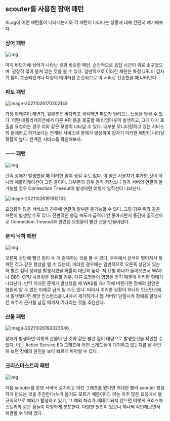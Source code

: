 ## scouter를 사용한 장애 패턴

XLog에 어떤 패턴들이 나타나는지와 각 패턴이 나타나는 상황에 대해 간단히 얘기해보자.



### 상어 패턴

![img](./img/상어패턴.png)

마치 바닷가에 상어가 나타난 것과 비슷한 패턴. 순간적으로 응답 시간이 위로 솟구쳤으며, 굉장히 많이 뭉쳐 있는 것을 볼 수 있다. 일반적으로 이러한 패턴은 특정 URL이 갑자기 많이 호출되었거나 다량의 데이터를 순간적으로 이 서버로 전송했을 때 나타난다.



### 파도 패턴

![image-20211026170202149](./img/파도패턴.png)

가장 아래쪽이 해변가, 윗부분은 바다라고 생각하면 파도가 밀려오는 느낌을 받을 수 있다. 어떤 애플리케이션에서 다른 API 등을 호출할 때 타임아웃이 발생하고, 그때 다시 호출을 요청하는 경우 이와 같은 모양이 나타날 수 있다. 대부분 모니터링하고 있는 서비스의 문제라고 하기보다는 연계된 서비스에 문제가 발생하여 갑자기 이러한 패턴이 나타날 확률이 높다. 연계된 서비스를 확인해보자.



### ㅡㅡ 패턴

![img](./img/ㅡㅡ패턴.png)

간혹 장애가 발생했을 때 이러한 줄이 생길 수도 있다. 이 줄은 사용자가 추가한 것이 아니라 애플리케이션이 그린 줄이다. 대부분의 경우 원격 저장소나 원격 서버의 연결이 불가능할 경우 Connection Timeout이 발생하면 이렇게 일직선이 나타난다.



![image-20211026191812162](./img/일자패턴2.png)

요청량이 많은 서비스의 경우에 연결이 일부분 불가능할 수 있다. 그럴 경우 위와 같은 패턴이 발생할 수도 있다. 전반적인 응답 속도가 급격히 안 좋아지면서 중간에 일직선으로 Connection Timeout과 관련된 요청들이 빨간 선을 만들어낸다.



### 운석 낙하 패턴

![img](./img/운석낙하패턴.png)

오른쪽 상단에 빨간 점이 두 개 존재하는 것을 볼 수 있다. 우주에서 운석이 떨어져서 폭파된 것과 같은 형상을 띌 수 있는데, 이러한 경우에는 일반적으로 오른쪽 상단에 있는 저 빨간 점이 장애를 발생시켰을 확률이 대단히 높다. 저 요청 하나가 들어오면서 WAS나 DB의 CPU 사용량을 점유할 경우, 다른 요청들이 영향을 받기 때문에 이러한 형태가 나타난다. 만약 이러한 문제가 발생했을 때 WAS를 재시작해 버린다면 장애의 원인은 영원히 알 수 없는 미제로 남게 될 수도 있다. 따라서 이러한 상황이 하나의 인스턴스에서 발생했다면 해당 인스턴스를 L4에서 제거하거나 웹 서버와 단절시켜 장애를 발생시킨 숙주가 근거를 남길 때까지 기다리는 것을 추천한다.



### 산불 패턴

![image-20211026192023646](./img/산불패턴.png)

장애가 발생하면 이렇게 산불이 난 것과 같은 빨간 점이 대량으로 발생한것을 확인할 수 있다. 이는 Active Service EQ 그래프에 어떤 스레드들이 대기하고 있는지를 잘 확인해 보면 장애의 원인을 보다 빠르게 파악할 수 있다.



### 크리스마스트리 패턴

![img](./img/크리스마스트리패턴.png)

처음 scouter를 운영 서버에 설치하고 이런 그래프를 봤다면 최대한 빨리 scouter 창을 작게 만드는 것을 추천한다(누가 볼지도 모르기 때문이다). 이는 아주 많은 요청에서 불규칙적으로 예외가 발생하고 있고, 그 예외 처리가 제대로 되지 않으면 이렇게 크리스마스트리와 같은 점들이 다양하게 분포한다. 다양한 원인이 있으니 하나씩 확인해보면서 해결할 수 밖에 없다.